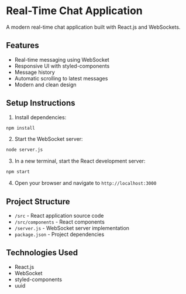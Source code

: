 # Real-Time Chat Application

A modern real-time chat application built with React.js and WebSockets.

## Features

- Real-time messaging using WebSocket
- Responsive UI with styled-components
- Message history
- Automatic scrolling to latest messages
- Modern and clean design

## Setup Instructions

1. Install dependencies:
```bash
npm install
```

2. Start the WebSocket server:
```bash
node server.js
```

3. In a new terminal, start the React development server:
```bash
npm start
```

4. Open your browser and navigate to `http://localhost:3000`

## Project Structure

- `/src` - React application source code
- `/src/components` - React components
- `/server.js` - WebSocket server implementation
- `package.json` - Project dependencies

## Technologies Used

- React.js
- WebSocket
- styled-components
- uuid
